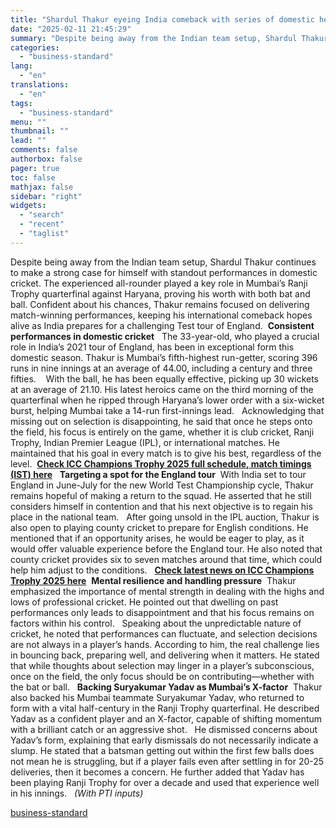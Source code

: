 ```yaml
---
title: "Shardul Thakur eyeing India comeback with series of domestic heroics"
date: "2025-02-11 21:45:29"
summary: "Despite being away from the Indian team setup, Shardul Thakur continues to make a strong case for himself with standout performances in domestic cricket. The experienced all-rounder played a key role in Mumbai’s Ranji Trophy quarterfinal against Haryana, proving his worth with both bat and ball. Confident about his chances,..."
categories:
  - "business-standard"
lang:
  - "en"
translations:
  - "en"
tags:
  - "business-standard"
menu: ""
thumbnail: ""
lead: ""
comments: false
authorbox: false
pager: true
toc: false
mathjax: false
sidebar: "right"
widgets:
  - "search"
  - "recent"
  - "taglist"
---
```


Despite being away from the Indian team setup, Shardul Thakur continues to make a strong case for himself with standout performances in domestic cricket. The experienced all-rounder played a key role in Mumbai’s Ranji Trophy quarterfinal against Haryana, proving his worth with both bat and ball. Confident about his chances, Thakur remains focused on delivering match-winning performances, keeping his international comeback hopes alive as India prepares for a challenging Test tour of England.  **Consistent performances in domestic cricket**
 
The 33-year-old, who played a crucial role in India’s 2021 tour of England, has been in exceptional form this domestic season. Thakur is Mumbai’s fifth-highest run-getter, scoring 396 runs in nine innings at an average of 44.00, including a century and three fifties. 
 
With the ball, he has been equally effective, picking up 30 wickets at an average of 21.10. His latest heroics came on the third morning of the quarterfinal when he ripped through Haryana’s lower order with a six-wicket burst, helping Mumbai take a 14-run first-innings lead.
 
Acknowledging that missing out on selection is disappointing, he said that once he steps onto the field, his focus is entirely on the game, whether it is club cricket, Ranji Trophy, Indian Premier League (IPL), or international matches. He maintained that his goal in every match is to give his best, regardless of the level.  [**Check ICC Champions Trophy 2025 full schedule, match timings (IST) here**](https://www.business-standard.com/cricket/champions-trophy/schedule)
 
**Targeting a spot for the England tour** 
With India set to tour England in June-July for the new World Test Championship cycle, Thakur remains hopeful of making a return to the squad. He asserted that he still considers himself in contention and that his next objective is to regain his place in the national team.
 
After going unsold in the IPL auction, Thakur is also open to playing county cricket to prepare for English conditions. He mentioned that if an opportunity arises, he would be eager to play, as it would offer valuable experience before the England tour. He also noted that county cricket provides six to seven matches around that time, which could help him adjust to the conditions.
  [**Check latest news on ICC Champions Trophy 2025 here**](https://www.business-standard.com/cricket/champions-trophy) 
**Mental resilience and handling pressure** 
Thakur emphasized the importance of mental strength in dealing with the highs and lows of professional cricket. He pointed out that dwelling on past performances only leads to disappointment and that his focus remains on factors within his control.
 
Speaking about the unpredictable nature of cricket, he noted that performances can fluctuate, and selection decisions are not always in a player’s hands. According to him, the real challenge lies in bouncing back, preparing well, and delivering when it matters. He stated that while thoughts about selection may linger in a player’s subconscious, once on the field, the only focus should be on contributing—whether with the bat or ball.
 
**Backing Suryakumar Yadav as Mumbai’s X-factor** 
Thakur also backed his Mumbai teammate Suryakumar Yadav, who returned to form with a vital half-century in the Ranji Trophy quarterfinal. He described Yadav as a confident player and an X-factor, capable of shifting momentum with a brilliant catch or an aggressive shot.
 
He dismissed concerns about Yadav’s form, explaining that early dismissals do not necessarily indicate a slump. He stated that a batsman getting out within the first few balls does not mean he is struggling, but if a player fails even after settling in for 20-25 deliveries, then it becomes a concern. He further added that Yadav has been playing Ranji Trophy for over a decade and used that experience well in his innings.
  *(With PTI inputs)*

[business-standard](https://www.business-standard.com/cricket/news/shardul-thakur-eyeing-india-comeback-with-series-of-domestic-heroics-125021101683_1.html)
